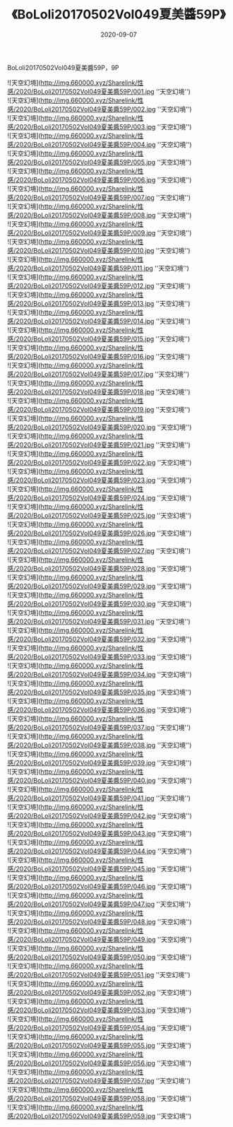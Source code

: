 ﻿---
layout: post
title:  《BoLoli20170502Vol049夏美醬59P》
date:   2020-09-07
img: http://img.660000.xyz/Sharelink/性感/2020/BoLoli20170502Vol049夏美醬59P/000.jpg
categories: [美女, 性感, 泳衣]
---

BoLoli20170502Vol049夏美醬59P，9P



![天空幻境](http://img.660000.xyz/Sharelink/性感/2020/BoLoli20170502Vol049夏美醬59P/001.jpg ''天空幻境'') <br>
![天空幻境](http://img.660000.xyz/Sharelink/性感/2020/BoLoli20170502Vol049夏美醬59P/002.jpg ''天空幻境'') <br>
![天空幻境](http://img.660000.xyz/Sharelink/性感/2020/BoLoli20170502Vol049夏美醬59P/003.jpg ''天空幻境'') <br>
![天空幻境](http://img.660000.xyz/Sharelink/性感/2020/BoLoli20170502Vol049夏美醬59P/004.jpg ''天空幻境'') <br>
![天空幻境](http://img.660000.xyz/Sharelink/性感/2020/BoLoli20170502Vol049夏美醬59P/005.jpg ''天空幻境'') <br>
![天空幻境](http://img.660000.xyz/Sharelink/性感/2020/BoLoli20170502Vol049夏美醬59P/006.jpg ''天空幻境'') <br>
![天空幻境](http://img.660000.xyz/Sharelink/性感/2020/BoLoli20170502Vol049夏美醬59P/007.jpg ''天空幻境'') <br>
![天空幻境](http://img.660000.xyz/Sharelink/性感/2020/BoLoli20170502Vol049夏美醬59P/008.jpg ''天空幻境'') <br>
![天空幻境](http://img.660000.xyz/Sharelink/性感/2020/BoLoli20170502Vol049夏美醬59P/009.jpg ''天空幻境'') <br>
![天空幻境](http://img.660000.xyz/Sharelink/性感/2020/BoLoli20170502Vol049夏美醬59P/010.jpg ''天空幻境'') <br>
![天空幻境](http://img.660000.xyz/Sharelink/性感/2020/BoLoli20170502Vol049夏美醬59P/011.jpg ''天空幻境'') <br>
![天空幻境](http://img.660000.xyz/Sharelink/性感/2020/BoLoli20170502Vol049夏美醬59P/012.jpg ''天空幻境'') <br>
![天空幻境](http://img.660000.xyz/Sharelink/性感/2020/BoLoli20170502Vol049夏美醬59P/013.jpg ''天空幻境'') <br>
![天空幻境](http://img.660000.xyz/Sharelink/性感/2020/BoLoli20170502Vol049夏美醬59P/014.jpg ''天空幻境'') <br>
![天空幻境](http://img.660000.xyz/Sharelink/性感/2020/BoLoli20170502Vol049夏美醬59P/015.jpg ''天空幻境'') <br>
![天空幻境](http://img.660000.xyz/Sharelink/性感/2020/BoLoli20170502Vol049夏美醬59P/016.jpg ''天空幻境'') <br>
![天空幻境](http://img.660000.xyz/Sharelink/性感/2020/BoLoli20170502Vol049夏美醬59P/017.jpg ''天空幻境'') <br>
![天空幻境](http://img.660000.xyz/Sharelink/性感/2020/BoLoli20170502Vol049夏美醬59P/018.jpg ''天空幻境'') <br>
![天空幻境](http://img.660000.xyz/Sharelink/性感/2020/BoLoli20170502Vol049夏美醬59P/019.jpg ''天空幻境'') <br>
![天空幻境](http://img.660000.xyz/Sharelink/性感/2020/BoLoli20170502Vol049夏美醬59P/020.jpg ''天空幻境'') <br>
![天空幻境](http://img.660000.xyz/Sharelink/性感/2020/BoLoli20170502Vol049夏美醬59P/021.jpg ''天空幻境'') <br>
![天空幻境](http://img.660000.xyz/Sharelink/性感/2020/BoLoli20170502Vol049夏美醬59P/022.jpg ''天空幻境'') <br>
![天空幻境](http://img.660000.xyz/Sharelink/性感/2020/BoLoli20170502Vol049夏美醬59P/023.jpg ''天空幻境'') <br>
![天空幻境](http://img.660000.xyz/Sharelink/性感/2020/BoLoli20170502Vol049夏美醬59P/024.jpg ''天空幻境'') <br>
![天空幻境](http://img.660000.xyz/Sharelink/性感/2020/BoLoli20170502Vol049夏美醬59P/025.jpg ''天空幻境'') <br>
![天空幻境](http://img.660000.xyz/Sharelink/性感/2020/BoLoli20170502Vol049夏美醬59P/026.jpg ''天空幻境'') <br>
![天空幻境](http://img.660000.xyz/Sharelink/性感/2020/BoLoli20170502Vol049夏美醬59P/027.jpg ''天空幻境'') <br>
![天空幻境](http://img.660000.xyz/Sharelink/性感/2020/BoLoli20170502Vol049夏美醬59P/028.jpg ''天空幻境'') <br>
![天空幻境](http://img.660000.xyz/Sharelink/性感/2020/BoLoli20170502Vol049夏美醬59P/029.jpg ''天空幻境'') <br>
![天空幻境](http://img.660000.xyz/Sharelink/性感/2020/BoLoli20170502Vol049夏美醬59P/030.jpg ''天空幻境'') <br>
![天空幻境](http://img.660000.xyz/Sharelink/性感/2020/BoLoli20170502Vol049夏美醬59P/031.jpg ''天空幻境'') <br>
![天空幻境](http://img.660000.xyz/Sharelink/性感/2020/BoLoli20170502Vol049夏美醬59P/032.jpg ''天空幻境'') <br>
![天空幻境](http://img.660000.xyz/Sharelink/性感/2020/BoLoli20170502Vol049夏美醬59P/033.jpg ''天空幻境'') <br>
![天空幻境](http://img.660000.xyz/Sharelink/性感/2020/BoLoli20170502Vol049夏美醬59P/034.jpg ''天空幻境'') <br>
![天空幻境](http://img.660000.xyz/Sharelink/性感/2020/BoLoli20170502Vol049夏美醬59P/035.jpg ''天空幻境'') <br>
![天空幻境](http://img.660000.xyz/Sharelink/性感/2020/BoLoli20170502Vol049夏美醬59P/036.jpg ''天空幻境'') <br>
![天空幻境](http://img.660000.xyz/Sharelink/性感/2020/BoLoli20170502Vol049夏美醬59P/037.jpg ''天空幻境'') <br>
![天空幻境](http://img.660000.xyz/Sharelink/性感/2020/BoLoli20170502Vol049夏美醬59P/038.jpg ''天空幻境'') <br>
![天空幻境](http://img.660000.xyz/Sharelink/性感/2020/BoLoli20170502Vol049夏美醬59P/039.jpg ''天空幻境'') <br>
![天空幻境](http://img.660000.xyz/Sharelink/性感/2020/BoLoli20170502Vol049夏美醬59P/040.jpg ''天空幻境'') <br>
![天空幻境](http://img.660000.xyz/Sharelink/性感/2020/BoLoli20170502Vol049夏美醬59P/041.jpg ''天空幻境'') <br>
![天空幻境](http://img.660000.xyz/Sharelink/性感/2020/BoLoli20170502Vol049夏美醬59P/042.jpg ''天空幻境'') <br>
![天空幻境](http://img.660000.xyz/Sharelink/性感/2020/BoLoli20170502Vol049夏美醬59P/043.jpg ''天空幻境'') <br>
![天空幻境](http://img.660000.xyz/Sharelink/性感/2020/BoLoli20170502Vol049夏美醬59P/044.jpg ''天空幻境'') <br>
![天空幻境](http://img.660000.xyz/Sharelink/性感/2020/BoLoli20170502Vol049夏美醬59P/045.jpg ''天空幻境'') <br>
![天空幻境](http://img.660000.xyz/Sharelink/性感/2020/BoLoli20170502Vol049夏美醬59P/046.jpg ''天空幻境'') <br>
![天空幻境](http://img.660000.xyz/Sharelink/性感/2020/BoLoli20170502Vol049夏美醬59P/047.jpg ''天空幻境'') <br>
![天空幻境](http://img.660000.xyz/Sharelink/性感/2020/BoLoli20170502Vol049夏美醬59P/048.jpg ''天空幻境'') <br>
![天空幻境](http://img.660000.xyz/Sharelink/性感/2020/BoLoli20170502Vol049夏美醬59P/049.jpg ''天空幻境'') <br>
![天空幻境](http://img.660000.xyz/Sharelink/性感/2020/BoLoli20170502Vol049夏美醬59P/050.jpg ''天空幻境'') <br>
![天空幻境](http://img.660000.xyz/Sharelink/性感/2020/BoLoli20170502Vol049夏美醬59P/051.jpg ''天空幻境'') <br>
![天空幻境](http://img.660000.xyz/Sharelink/性感/2020/BoLoli20170502Vol049夏美醬59P/052.jpg ''天空幻境'') <br>
![天空幻境](http://img.660000.xyz/Sharelink/性感/2020/BoLoli20170502Vol049夏美醬59P/053.jpg ''天空幻境'') <br>
![天空幻境](http://img.660000.xyz/Sharelink/性感/2020/BoLoli20170502Vol049夏美醬59P/054.jpg ''天空幻境'') <br>
![天空幻境](http://img.660000.xyz/Sharelink/性感/2020/BoLoli20170502Vol049夏美醬59P/055.jpg ''天空幻境'') <br>
![天空幻境](http://img.660000.xyz/Sharelink/性感/2020/BoLoli20170502Vol049夏美醬59P/056.jpg ''天空幻境'') <br>
![天空幻境](http://img.660000.xyz/Sharelink/性感/2020/BoLoli20170502Vol049夏美醬59P/057.jpg ''天空幻境'') <br>
![天空幻境](http://img.660000.xyz/Sharelink/性感/2020/BoLoli20170502Vol049夏美醬59P/058.jpg ''天空幻境'') <br>
![天空幻境](http://img.660000.xyz/Sharelink/性感/2020/BoLoli20170502Vol049夏美醬59P/059.jpg ''天空幻境'') <br>
